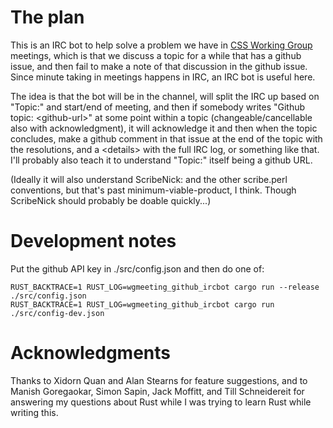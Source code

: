 # The plan

This is an IRC bot to help solve a problem we have in [CSS Working
Group](https://wiki.csswg.org/) meetings, which is that we discuss a
topic for a while that has a github issue, and then fail to make a note
of that discussion in the github issue.  Since minute taking in meetings
happens in IRC, an IRC bot is useful here.

The idea is that the bot will be in the channel, will split the IRC up
based on "Topic:" and start/end of meeting, and then if somebody writes
"Github topic: &lt;github-url>" at some point within a topic
(changeable/cancellable also with acknowledgment), it will acknowledge
it and then when the topic concludes, make a github comment in that
issue at the end of the topic with the resolutions, and a &lt;details>
with the full IRC log, or something like that.  I'll probably also teach
it to understand "Topic:" itself being a github URL.

(Ideally it will also understand ScribeNick: and the other
scribe.perl conventions, but that's past minimum-viable-product, I
think.   Though ScribeNick should probably be doable quickly...)

# Development notes

Put the github API key in ./src/config.json and then do one of:

    RUST_BACKTRACE=1 RUST_LOG=wgmeeting_github_ircbot cargo run --release ./src/config.json
    RUST_BACKTRACE=1 RUST_LOG=wgmeeting_github_ircbot cargo run ./src/config-dev.json

# Acknowledgments

Thanks to Xidorn Quan and Alan Stearns for feature suggestions, and to
Manish Goregaokar, Simon Sapin, Jack Moffitt, and Till Schneidereit for
answering my questions about Rust while I was trying to learn Rust while
writing this.
